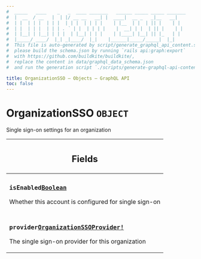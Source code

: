```yaml
---
#  _____   ____    _   _  ____ _______   ______ _____ _____ _______
#  |  __  / __   |  | |/ __ __   __| |  ____|  __ _   _|__   __|
#  | |  | | |  | | |  | | |  | | | |    | |__  | |  | || |    | |
#  | |  | | |  | | | . ` | |  | | | |    |  __| | |  | || |    | |
#  | |__| | |__| | | |  | |__| | | |    | |____| |__| || |_   | |
#  |_____/ ____/  |_| _|____/  |_|    |______|_____/_____|  |_|
#  This file is auto-generated by script/generate_graphql_api_content.sh,
#  please build the schema.json by running `rails api:graph:export`
#  with https://github.com/buildkite/buildkite/,
#  replace the content in data/graphql_data_schema.json
#  and run the generation script `./scripts/generate-graphql-api-content.sh`.

title: OrganizationSSO – Objects – GraphQL API
toc: false
---
```

<!-- vale off -->
<h1 class="has-pills" data-algolia-exclude>
  OrganizationSSO
  <span class="pill pill--object pill--normal-case pill--large"><code>OBJECT</code></span>
</h1>
<!-- vale on -->


Single sign-on settings for an organization

<table class="responsive-table responsive-table--single-column-rows">
  <thead>
    <th>
      <h2 data-algolia-exclude>Fields</h2>
    </th>
  </thead>
  <tbody>
    <tr><td><h3 class="is-small has-pills"><code>isEnabled</code><a href="/docs/apis/graphql/schemas/scalar/boolean" class="pill pill--scalar pill--normal-case pill--medium" title="Go to SCALAR Boolean"><code>Boolean</code></a></h3><p>Whether this account is configured for single sign-on</p></td></tr><tr><td><h3 class="is-small has-pills"><code>provider</code><a href="/docs/apis/graphql/schemas/object/organizationssoprovider" class="pill pill--object pill--normal-case pill--medium" title="Go to OBJECT OrganizationSSOProvider"><code>OrganizationSSOProvider!</code></a></h3><p>The single sign-on provider for this organization</p></td></tr>
  </tbody>
</table>
